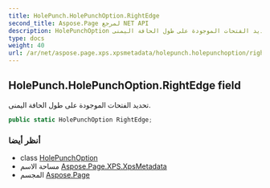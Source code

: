 ```yaml
---
title: HolePunch.HolePunchOption.RightEdge
second_title: Aspose.Page لمرجع NET API
description: HolePunchOption مجال. تحديد الفتحات الموجودة على طول الحافة اليمنى.
type: docs
weight: 40
url: /ar/net/aspose.page.xps.xpsmetadata/holepunch.holepunchoption/rightedge/
---
```

## HolePunch.HolePunchOption.RightEdge field

تحديد الفتحات الموجودة على طول الحافة اليمنى.

```csharp
public static HolePunchOption RightEdge;
```

### أنظر أيضا

* class [HolePunchOption](../)
* مساحة الاسم [Aspose.Page.XPS.XpsMetadata](../../holepunch.holepunchoption/)
* المجسم [Aspose.Page](../../../)


